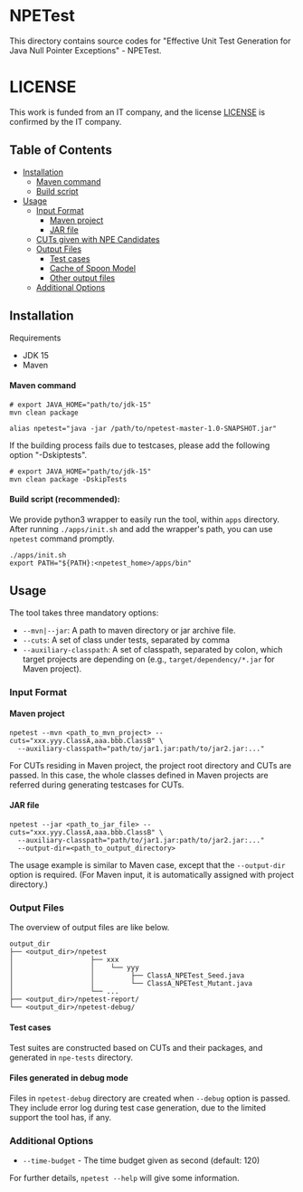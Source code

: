 # NPETest

This directory contains source codes for "Effective Unit Test Generation for Java Null Pointer Exceptions" - NPETest.


# LICENSE
This work is funded from an IT company, and the license [LICENSE](./tool/LICENSE) is confirmed by the IT company.

## Table of Contents
- [Installation](#installation)
    * [Maven command](#maven-command)
    * [Build script](#build-script-recommended)
- [Usage](#usage)
    * [Input Format](#input-format)
        + [Maven project](#maven-project)
        + [JAR file](#jar-file)
    * [CUTs given with NPE Candidates](#cuts-given-with-npe-candidates)
    * [Output Files](#output-files)
        + [Test cases](#test-cases)
        + [Cache of Spoon Model](#cache-of-spoon-model)
        + [Other output files](#other-output-files)
    + [Additional Options](#additional-options)
## Installation
Requirements
- JDK 15
- Maven

#### Maven command
```shell
# export JAVA_HOME="path/to/jdk-15"
mvn clean package

alias npetest="java -jar /path/to/npetest-master-1.0-SNAPSHOT.jar"
```

If the building process fails due to testcases, please add the following option "-Dskiptests".

```
# export JAVA_HOME="path/to/jdk-15"
mvn clean package -DskipTests
```

#### Build script (recommended):
We provide python3 wrapper to easily run the tool, within `apps` directory.
After running `./apps/init.sh` and add the wrapper's path, you can use `npetest` command promptly. 
```shell
./apps/init.sh
export PATH="${PATH}:<npetest_home>/apps/bin"
```

## Usage

The tool takes three mandatory options:
- `--mvn|--jar`: A path to maven directory or jar archive file.  
- `--cuts`: A set of class under tests, separated by comma
- `--auxiliary-classpath`: A set of classpath, separated by colon, which target projects are depending on (e.g., `target/dependency/*.jar` for Maven project).
 
### Input Format
#### Maven project
```shell
npetest --mvn <path_to_mvn_project> --cuts="xxx.yyy.ClassA,aaa.bbb.ClassB" \
  --auxiliary-classpath="path/to/jar1.jar:path/to/jar2.jar:..."
```
For CUTs residing in Maven project, the project root directory and CUTs are passed.
In this case, the whole classes defined in Maven projects are referred during generating
testcases for CUTs.

#### JAR file
```shell
npetest --jar <path_to_jar_file> --cuts="xxx.yyy.ClassA,aaa.bbb.ClassB" \
  --auxiliary-classpath="path/to/jar1.jar:path/to/jar2.jar:..."
  --output-dir=<path_to_output_directory>
```
The usage example is similar to Maven case, except that the `--output-dir` option is required.
(For Maven input, it is automatically assigned with project directory.)

### Output Files
The overview of output files are like below. 
```text
output_dir
├── <output_dir>/npetest
│                   ├── xxx
│                   │    └── yyy
│                   │         ├── ClassA_NPETest_Seed.java
│                   │         └── ClassA_NPETest_Mutant.java
│                   └── ...
├── <output_dir>/npetest-report/
└── <output_dir>/npetest-debug/
```

#### Test cases
Test suites are constructed based on CUTs and their packages, and generated in `npe-tests`
directory. 

#### Files generated in debug mode
Files in `npetest-debug` directory are created when `--debug` option is passed.
They include error log during test case generation, due to the limited support the tool has, if any.

### Additional Options
- `--time-budget` - The time budget given as second (default: 120)

For further details, `npetest --help` will give some information. 
